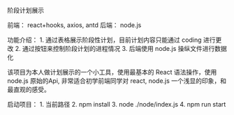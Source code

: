 阶段计划展示

前端： react+hooks, axios, antd
后端： node.js

功能介绍：
    1. 通过表格展示阶段性计划，目前计划内容只能通过 coding 进行更改
    2. 通过按钮来控制阶段计划的进程情况
    3. 后端使用 node.js 操纵文件进行数据化

该项目为本人做计划展示的一个小工具，使用最基本的 React 语法操作，使用 node.js 原始的Api, 非常适合初学前端同学对 react, node.js 一个浅显的印象，和最直观的感受。

启动项目：
    1. 当前路径
    2. npm install
    3. node ./node/index.js
    4. npm run start
    